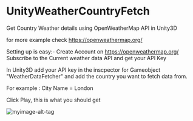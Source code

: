 # UnityWeatherCountryFetch
Get Country Weather details using OpenWeatherMap API in Unity3D

for more example check https://openweathermap.org/

Setting up is easy:- Create Account on https://openweathermap.org/
Subscribe to the Current weather data API and get your API Key

In Unity3D add your API key in the inscpector for Gameobject "WeatherDataFetcher"
and add the country you want to fetch data from.

For example : City Name = London 

Click Play, this is what you should get 

![myimage-alt-tag](https://imgur.com/a/bqbMGVZ)

